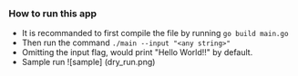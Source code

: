 ### How to run this app

- It is recommanded to first compile the file by running `go build main.go`
- Then run the command `./main --input "<any string>"`
- Omitting the input flag, would print "Hello World!!" by default.
- Sample run ![sample] (dry_run.png)